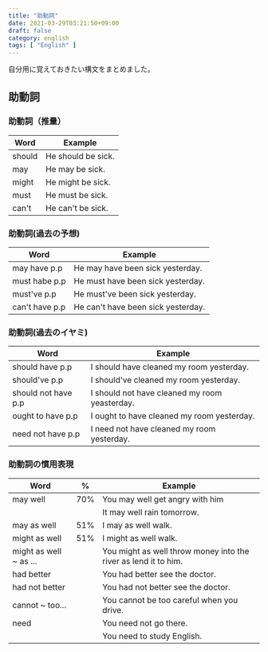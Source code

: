```yaml
---
title: "助動詞"
date: 2021-03-29T03:21:50+09:00
draft: false
category: english
tags: [ "English" ]
---
```


自分用に覚えておきたい構文をまとめました。

<!--more-->

## 助動詞
### 助動詞（推量）
| Word   | Example            |
| ------ | ------------------ |
| should | He should be sick. |
| may    | He may be sick.    |
| might  | He might be sick.  |
| must   | He must be sick.   |
| can't  | He can't be sick.  |

### 助動詞(過去の予想)
| Word           | Example                            |
| -------------- | ---------------------------------- |
| may have p.p   | He may have been sick yesterday.   |
| must habe p.p  | He must have been sick yesterday.  |
| must've p.p    | He must've been sick yesterday.    |
| can't have p.p | He can't have been sick yesterday. |

### 助動詞(過去のイヤミ)
| Word                | Example                                       |
| ------------------- | --------------------------------------------- |
| should have p.p     | I should have cleaned my room yesterday.      |
| should've p.p       | I should've cleaned my room yesterday.   |
| should not have p.p | I should not have cleaned my room yeasterday. |
| ought to have p.p   | I ought to have cleaned my room yesterday.    |
| need not have p.p   | I need not have cleaned my room yesterday.    |

### 助動詞の慣用表現
| Word                   | %   | Example                                                         |
| ---------------------- | --- | --------------------------------------------------------------- |
| may well               | 70% | You may well get angry with him                                 |
|                        |     | It may well rain tomorrow.                                      |
| may as well            | 51% | I may as well walk.                                             |
| might as well          | 51% | I might as well walk.                                           |
| might as well ~ as ... |     | You might as well throw money into the river as lend it to him. |
| had better             |     | You had better see the doctor.                                  |
| had not better         |     | You had not better see the doctor.                              |
| cannot ~ too...        |     | You cannot be too careful when you drive.                       |
| need                   |     | You need not go there.                                          |
|                        |     | You need to study English.                                      |
